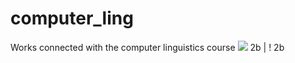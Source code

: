# computer_ling
Works connected with the computer linguistics course
<img src="https://cs.pikabu.ru/post_img/2013/10/15/10/1381851694_51252749.jpg">
2b | ! 2b

